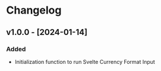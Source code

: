 # Changelog

## v1.0.0 - [2024-01-14]

### Added

- Initialization function to run Svelte Currency Format Input